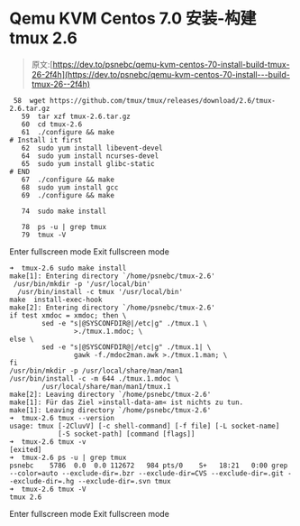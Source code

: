 # Qemu KVM Centos 7.0 安装-构建 tmux 2.6

> 原文:[https://dev.to/psnebc/qemu-kvm-centos-70-install-build-tmux-26-2f4h](https://dev.to/psnebc/qemu-kvm-centos-70-install---build-tmux-26--2f4h)

```
 58  wget https://github.com/tmux/tmux/releases/download/2.6/tmux-2.6.tar.gz
   59  tar xzf tmux-2.6.tar.gz
   60  cd tmux-2.6
   61  ./configure && make
# Install it first 
   62  sudo yum install libevent-devel
   64  sudo yum install ncurses-devel
   65  sudo yum install glibc-static
# END  
   67  ./configure && make
   68  sudo yum install gcc
   69  ./configure && make

   74  sudo make install

   78  ps -u | grep tmux
   79  tmux -V 
```

Enter fullscreen mode Exit fullscreen mode

```
➜  tmux-2.6 sudo make install
make[1]: Entering directory `/home/psnebc/tmux-2.6'
 /usr/bin/mkdir -p '/usr/local/bin'
  /usr/bin/install -c tmux '/usr/local/bin'
make  install-exec-hook
make[2]: Entering directory `/home/psnebc/tmux-2.6'
if test xmdoc = xmdoc; then \
        sed -e "s|@SYSCONFDIR@|/etc|g" ./tmux.1 \
                >./tmux.1.mdoc; \
else \
        sed -e "s|@SYSCONFDIR@|/etc|g" ./tmux.1| \
                gawk -f./mdoc2man.awk >./tmux.1.man; \
fi
/usr/bin/mkdir -p /usr/local/share/man/man1
/usr/bin/install -c -m 644 ./tmux.1.mdoc \
        /usr/local/share/man/man1/tmux.1
make[2]: Leaving directory `/home/psnebc/tmux-2.6'
make[1]: Für das Ziel »install-data-am« ist nichts zu tun.
make[1]: Leaving directory `/home/psnebc/tmux-2.6'
➜  tmux-2.6 tmux --version
usage: tmux [-2CluvV] [-c shell-command] [-f file] [-L socket-name]
            [-S socket-path] [command [flags]]
➜  tmux-2.6 tmux -v
[exited]
➜  tmux-2.6 ps -u | grep tmux
psnebc    5786  0.0  0.0 112672   984 pts/0    S+   18:21   0:00 grep --color=auto --exclude-dir=.bzr --exclude-dir=CVS --exclude-dir=.git --exclude-dir=.hg --exclude-dir=.svn tmux
➜  tmux-2.6 tmux -V
tmux 2.6 
```

Enter fullscreen mode Exit fullscreen mode